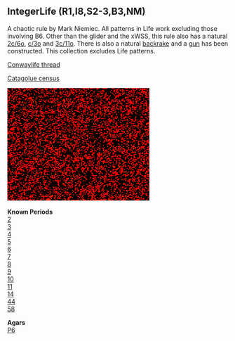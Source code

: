 ## IntegerLife (R1,I8,S2-3,B3,NM)

A chaotic rule by Mark Niemiec. All patterns in Life work excluding those involving B6. 
Other than the glider and the xWSS, this rule also has a natural [2c/6o], [c/3o] and [3c/11o]. 
There is also a natural [backrake] and a [gun] has been constructed.
This collection excludes Life patterns.

[Conwaylife thread](https://conwaylife.com/forums/viewtopic.php?f=11&t=4733)

[Catagolue census](https://catagolue.appspot.com/census/x15x14x11x6x3xr1_i8_s2-3_b3_nm)

![Random Soup](IMG.gif)

**Known Periods** <br>
[2] <br>
[3] <br>
[4] <br>
[5] <br>
[6] <br>
[7] <br>
[8] <br>
[9] <br>
[10] <br>
[11] <br>
[14] <br>
[44] <br>
[58] <br>

**Agars** <br>
[P6](AGAR_1.rle)

[2]: OSC_1.rle
[3]: OSC_2.rle
[4]: OSC_3.rle
[5]: OSC_4.rle
[6]: OSC_5.rle
[7]: OSC_6.rle
[8]: OSC_7.rle
[9]: OSC_8.rle
[10]: OSC_9.rle
[11]: OSC_10.rle
[14]: OSC_11.rle
[44]: OSC_12.rle
[58]: OSC_13.rle

[2c/6o]: SHIP_1.rle
[c/3o]: SHIP_2.rle
[3c/11o]: SHIP_3.rle

[backrake]: RAKE_1.rle
[gun]: GUN_1.rle
